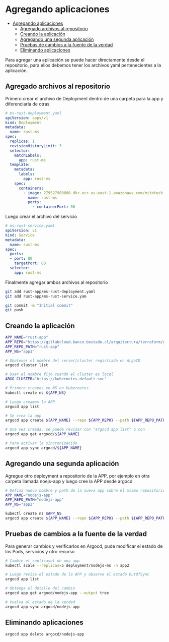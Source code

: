 # Agregando aplicaciones
- [Agregando aplicaciones](#agregando-aplicaciones)
  - [Agregado archivos al repositorio](#agregado-archivos-al-repositorio)
  - [Creando la aplicación](#creando-la-aplicación)
  - [Agregando una segunda aplicación](#agregando-una-segunda-aplicación)
  - [Pruebas de cambios a la fuente de la verdad](#pruebas-de-cambios-a-la-fuente-de-la-verdad)
  - [Eliminando aplicaciones](#eliminando-aplicaciones)

Para agregar una aplicación se puede hacer directamente desde el repositorio, para ellos debemos tener
los archivos yaml pertenecientes a la aplicación.

## Agregado archivos al repositorio

Primero crear el archivo de Deployment dentro de una carpeta para la app y diferenciarla de otras

```yaml
# ms-rust-deployment.yaml
apiVersion: apps/v1
kind: Deployment
metadata:
  name: rust-ms
spec:
  replicas: 1
  revisionHistoryLimit: 3
  selector:
    matchLabels:
      app: rust-ms
  template:
    metadata:
      labels:
        app: rust-ms
    spec:
      containers:
        - image: 279527989600.dkr.ecr.us-east-1.amazonaws.com/mitotech:ms-rust.latest
          name: rust-ms
          ports:
            - containerPort: 80
```

Luego crear el archivo del servicio

```yaml
# ms-rust-service.yaml
apiVersion: v1
kind: Service
metadata:
  name: rust-ms
spec:
  ports:
  - port: 80
    targetPort: 80
  selector:
    app: rust-ms
```

Finalmente agregar ambos archivos al repositorio

```bash
git add rust-app/ms-rust-deployment.yaml
git add rust-app/ms-rust-service.yam

git commit -m "Initial commit"
git push
```

## Creando la aplicación

```bash
APP_NAME="rust-app"
APP_REPO="https://gitlabcloud.banco.bestado.cl/arquitectura/terraform/gitops/poc.git"
APP_REPO_PATH="rust-app"
APP_NS="app1"

# Obetener el nombre del server/cluster registrado en ArgoCD
argocd cluster list

# Usar el nombre fijo cuando el cluster es local 
ARGO_CLUSTER="https://kubernetes.default.svc"

# Primero creamos en NS en Kubernetes
kubectl create ns ${APP_NS}

# Luego creamos la APP
argocd app list

# Se crea la app
argocd app create ${APP_NAME} --repo ${APP_REPO} --path ${APP_REPO_PATH} --dest-server ${ARGO_CLUSTER} --dest-namespace ${APP_NS}

# Una vez creada, se puede revisar con "argocd app list" o con 
argocd app get argocd/${APP_NAME}

# Para activar la sincronización
argocd app sync argocd/${APP_NAME}

```

## Agregando una segunda aplicación

Agregue otro deployment a repositorio de la APP, por ejemplo en otra carpeta llamada noejs-app y luego cree la APP desde argocd

```bash
# Defina nuevo nombre y path de la nueva app sobre el mismo repositorio
APP_NAME="nodejs-app"
APP_REPO_PATH="nodejs-app"
APP_NS="app2"

kubectl create ns $APP_NS
argocd app create ${APP_NAME} --repo ${APP_REPO} --path ${APP_REPO_PATH} --dest-server ${ARGO_CLUSTER} --dest-namespace ${APP_NS}

```

## Pruebas de cambios a la fuente de la verdad

Para generar cambios y verificarlos en Argocd, pude modificar el estado de los Pods, servicios y otro recurso

```bash
# Cambie el replicaset de una app
kubectl scale --replicas=5 deployment/nodejs-ms -n app2

# Luego revise el estado de la APP y observe el estado OutOfSync
argocd app list

# Obtenga el detalle del cambio
argocd app get argocd/nodejs-app --output tree

# Vuelva al estado de la verdad 
argocd app sync argocd/nodejs-app 
```

## Eliminando aplicaciones

```bash
argocd app delete argocd/nodejs-app
```
